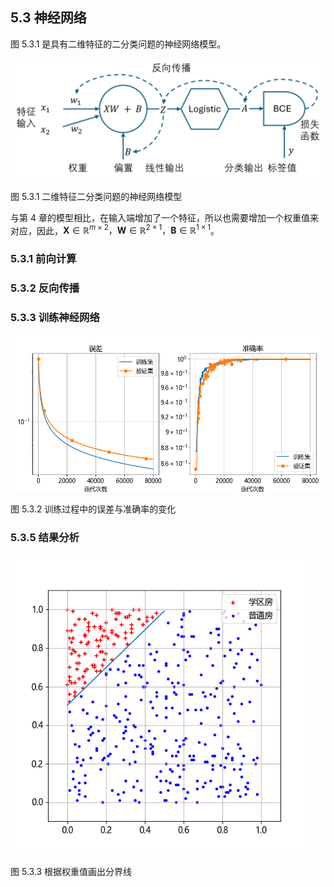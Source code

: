 
## 5.3 神经网络

图 5.3.1 是具有二维特征的二分类问题的神经网络模型。

<img src="./img/nn5.png" width=520>

图 5.3.1 二维特征二分类问题的神经网络模型

与第 4 章的模型相比，在输入端增加了一个特征，所以也需要增加一个权重值来对应，因此，$\mathbf X \in \mathbb{R}^{m \times 2}，\mathbf W \in \mathbb{R}^{2 \times 1}，\mathbf B \in \mathbb{R}^{1 \times 1}$。

### 5.3.1 前向计算

### 5.3.2 反向传播

### 5.3.3 训练神经网络

<img src="./img/loss_accu.png" width=600>

图 5.3.2 训练过程中的误差与准确率的变化

### 5.3.5 结果分析

<img src="./img/result.png" width=480>

图 5.3.3 根据权重值画出分界线

